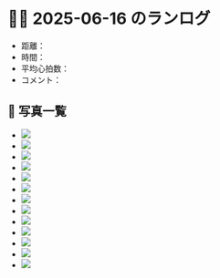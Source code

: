 # 🏃‍♂️ 2025-06-16 のランログ

- 距離：
- 時間：
- 平均心拍数：
- コメント：

## 📸 写真一覧
- ![](images/2025-06-16/E8A97053-1E87-4CAC-9B80-5DC7B650815E.JPG)
- ![](images/2025-06-16/IMG_3797.PNG)
- ![](images/2025-06-16/IMG_3798.PNG)
- ![](images/2025-06-16/IMG_3799.PNG)
- ![](images/2025-06-16/IMG_3800.PNG)
- ![](images/2025-06-16/IMG_3801.JPG)
- ![](images/2025-06-16/IMG_3805.PNG)
- ![](images/2025-06-16/IMG_3806.PNG)
- ![](images/2025-06-16/IMG_3807.PNG)
- ![](images/2025-06-16/IMG_3808.PNG)
- ![](images/2025-06-16/IMG_3809.PNG)
- ![](images/2025-06-16/IMG_3810.PNG)
- ![](images/2025-06-16/IMG_3811.PNG)

